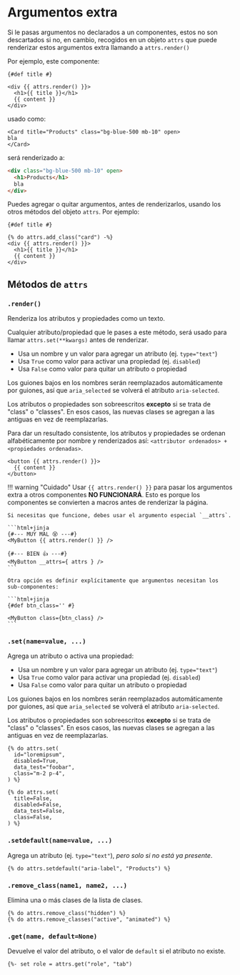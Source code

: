 # Argumentos extra

Si le pasas argumentos no declarados a un componentes, estos no son descartados si no, en cambio, recogidos en un objeto `attrs` que puede renderizar estos argumentos extra llamando a `attrs.render()`

Por ejemplo, este componente:

```html+jinja title="components/Card.jinja"
{#def title #}

<div {{ attrs.render() }}>
  <h1>{{ title }}</h1>
  {{ content }}
</div>
```

usado como:

```html+jinja
<Card title="Products" class="bg-blue-500 mb-10" open>
bla
</Card>
```

será renderizado a:

```html
<div class="bg-blue-500 mb-10" open>
  <h1>Products</h1>
  bla
</div>
```

Puedes agregar o quitar argumentos, antes de renderizarlos, usando los otros métodos del objeto `attrs`. Por ejemplo:

```html+jinja
{#def title #}

{% do attrs.add_class("card") -%}
<div {{ attrs.render() }}>
  <h1>{{ title }}</h1>
  {{ content }}
</div>
```

## Métodos de `attrs`

### `.render()`

Renderiza los atributos y propiedades como un texto.

Cualquier atributo/propiedad que le pases a este método, será usado para llamar `attrs.set(**kwargs)` antes de renderizar.

- Usa un nombre y un valor para agregar un atributo (ej. `type="text"`)
- Usa `True` como valor para activar una propiedad (ej. `disabled`)
- Usa `False` como valor para quitar un atributo o propiedad

Los guiones bajos en los nombres serán reemplazados automáticamente por guiones, así que `aria_selected` se volverá el atributo `aria-selected`.

Los atributos o propiedades son sobreescritos **excepto** si se trata de "class" o "classes".
En esos casos, las nuevas clases se agregan a las antiguas en vez de reemplazarlas.

Para dar un resultado consistente, los atributos y propiedades se ordenan alfabéticamente por nombre y renderizados así: `<attributor ordenados> + <propiedades ordenadas>`.

```html+jinja
<button {{ attrs.render() }}>
  {{ content }}
</button>
```

!!! warning "Cuidado"
    Usar `{{ attrs.render() }}` para pasar los argumentos extra a otros componentes **NO FUNCIONARÁ**. Esto es porque los componentes se convierten a macros antes de renderizar la página.

    Si necesitas que funcione, debes usar el argumento especial `__attrs`.

    ```html+jinja
    {#--- MUY MAL 😵 ---#}
    <MyButton {{ attrs.render() }} />

    {#--- BIEN 👍 ---#}
    <MyButton __attrs={ attrs } />
    ```

    Otra opción es definir explícitamente que argumentos necesitan los sub-componentes:

    ```html+jinja
    {#def btn_class='' #}

    <MyButton class={btn_class} />
    ```


### `.set(name=value, ...)`

Agrega un atributo o activa una propiedad:
- Usa un nombre y un valor para agregar un atributo (ej. `type="text"`)
- Usa `True` como valor para activar una propiedad (ej. `disabled`)
- Usa `False` como valor para quitar un atributo o propiedad

Los guiones bajos en los nombres serán reemplazados automáticamente por guiones, así que `aria_selected` se volverá el atributo `aria-selected`.

Los atributos o propiedades son sobreescritos **excepto** si se trata de "class" o "classes".
En esos casos, las nuevas clases se agregan a las antiguas en vez de reemplazarlas.

```html+jinja title="Agregando atributos/propiedades"
{% do attrs.set(
  id="loremipsum",
  disabled=True,
  data_test="foobar",
  class="m-2 p-4",
) %}
```

```html+jinja title="Quitando atributos/propiedades"
{% do attrs.set(
  title=False,
  disabled=False,
  data_test=False,
  class=False,
) %}
```


### `.setdefault(name=value, ...)`

Agrega un atributo (ej. `type="text"`), *pero solo si no está ya presente*.

```html+jinja
{% do attrs.setdefault("aria-label", "Products") %}
```


### `.remove_class(name1, name2, ...)`

Elimina una o más clases de la lista de clases.

```html+jinja
{% do attrs.remove_class("hidden") %}
{% do attrs.remove_classes("active", "animated") %}
```

### `.get(name, default=None)`

Devuelve el valor del atributo, o el valor de `default` si el atributo no existe.

```html+jinja
{%- set role = attrs.get("role", "tab")
```
